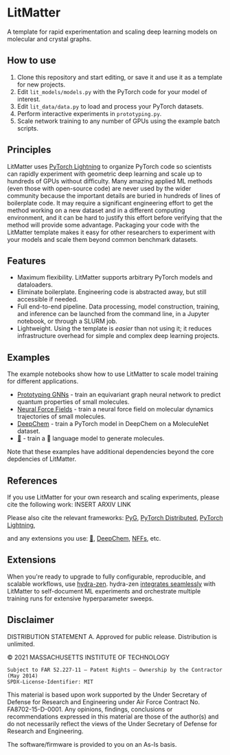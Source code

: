 # LitMatter
A template for rapid experimentation and scaling deep learning models on molecular and crystal graphs.

## How to use
1. Clone this repository and start editing, or save it and use it as a template for new projects.
2. Edit `lit_models/models.py` with the PyTorch code for your model of interest. 
3. Edit `lit_data/data.py` to load and process your PyTorch datasets.
4. Perform interactive experiments in `prototyping.py`.
5. Scale network training to any number of GPUs using the example batch scripts.

## Principles
LitMatter uses [PyTorch Lightning](https://zenodo.org/record/3828935#.YSP51x0pC-F) to organize PyTorch code so scientists can rapidly experiment with geometric deep learning and scale up to hundreds of GPUs without difficulty. Many amazing applied ML methods (even those with open-source code) are never used by the wider community because the important details are buried in hundreds of lines of boilerplate code. It may require a significant engineering effort to get the method working on a new dataset and in a different computing environment, and it can be hard to justify this effort before verifying that the method will provide some advantage. Packaging your code with the LitMatter template makes it easy for other researchers to experiment with your models and scale them beyond common benchmark datasets.

## Features
* Maximum flexibility. LitMatter supports arbitrary PyTorch models and dataloaders.
* Eliminate boilerplate. Engineering code is abstracted away, but still accessible if needed.
* Full end-to-end pipeline. Data processing, model construction, training, and inference can be launched from the command line, in a Jupyter notebook, or through a SLURM job.
* Lightweight. Using the template is *easier* than not using it; it reduces infrastructure overhead for simple and complex deep learning projects.

## Examples
The example notebooks show how to use LitMatter to scale model training for different applications.
* [Prototyping GNNs](./prototyping.ipynb) - train an equivariant graph neural network to predict quantum properties of small molecules.
* [Neural Force Fields](./LitNFFs.ipynb) - train a neural force field on molecular dynamics trajectories of small molecules.
* [DeepChem](./LitDeepChem.ipynb) - train a PyTorch model in DeepChem on a MoleculeNet dataset.
* [🤗](./LitHF.ipynb) - train a 🤗 language model to generate molecules.  

Note that these examples have additional dependencies beyond the core depdencies of LitMatter.

## References
If you use LitMatter for your own research and scaling experiments, please cite the following work: INSERT ARXIV LINK  

Please also cite the relevant frameworks: [PyG](https://arxiv.org/abs/1903.02428), [PyTorch Distributed](https://arxiv.org/abs/2006.15704), [PyTorch Lightning](https://github.com/PyTorchLightning/pytorch-lightning),

and any extensions you use:
[🤗](https://arxiv.org/abs/1910.03771), [DeepChem](https://github.com/deepchem/deepchem#citing-deepchem), [NFFs](https://github.com/learningmatter-mit/NeuralForceField#references), etc.

## Extensions
When you're ready to upgrade to fully configurable, reproducible, and scalable workflows, use [hydra-zen](https://github.com/mit-ll-responsible-ai/hydra-zen). hydra-zen [integrates seamlessly](https://mit-ll-responsible-ai.github.io/hydra-zen/how_to/pytorch_lightning.html) with LitMatter to self-document ML experiments and orchestrate multiple training runs for extensive hyperparameter sweeps.

## Disclaimer

DISTRIBUTION STATEMENT A. Approved for public release. Distribution is unlimited. 

© 2021 MASSACHUSETTS INSTITUTE OF TECHNOLOGY

    Subject to FAR 52.227-11 – Patent Rights – Ownership by the Contractor (May 2014)
    SPDX-License-Identifier: MIT

This material is based upon work supported by the Under Secretary of Defense for Research and Engineering under Air Force Contract No. FA8702-15-D-0001. Any opinions, findings, conclusions or recommendations expressed in this material are those of the author(s) and do not necessarily reflect the views of the Under Secretary of Defense for Research and Engineering.

The software/firmware is provided to you on an As-Is basis.

